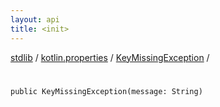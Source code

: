 ```yaml
---
layout: api
title: <init>
---
```

[stdlib](../../index.html) / [kotlin.properties](../index.html) / [KeyMissingException](index.html) / [<init>](_init_.html)

# <init>

```
public KeyMissingException(message: String)
```
